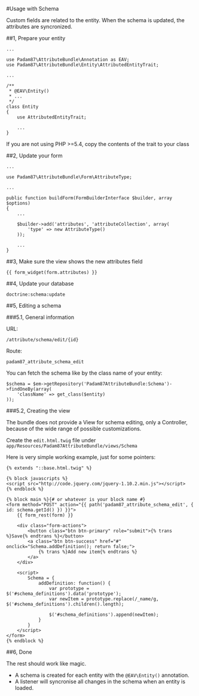 #Usage with Schema

Custom fields are related to the entity. When the schema is updated, the attributes are syncronized.

##1, Prepare your entity

    ...

	use Padam87\AttributeBundle\Annotation as EAV;
    use Padam87\AttributeBundle\Entity\AttributedEntityTrait;

    ...

    /**
     * @EAV\Entity()
     * ...
     */
    class Entity
    {
        use AttributedEntityTrait;

        ...
    }

If you are not using PHP >=5.4, copy the contents of the trait to your class

##2, Update your form

	...

    use Padam87\AttributeBundle\Form\AttributeType;

    ...

    public function buildForm(FormBuilderInterface $builder, array $options)
    {
        ...

        $builder->add('attributes', 'attributeCollection', array(
            'type' => new AttributeType()
        ));

        ...
    }

##3, Make sure the view shows the new attributes field

    {{ form_widget(form.attributes) }}

##4, Update your database

    doctrine:schema:update

##5, Editing a schema

###5.1, General information

URL:

    /attribute/schema/edit/{id}

Route:

    padam87_attribute_schema_edit

You can fetch the schema like by the class name of your entity:

    $schema = $em->getRepository('Padam87AttributeBundle:Schema')->findOneBy(array(
        'className' => get_class($entity)
    ));

###5.2, Creating the view

The bundle does not provide a View for schema editing, only a Controller, because of the wide range of possible customizations.

Create the `edit.html.twig` file under `app/Resources/Padam87AttributeBundle/views/Schema`

Here is very simple working example, just for some pointers:

    {% extends "::base.html.twig" %}

    {% block javascripts %}
    <script src="http://code.jquery.com/jquery-1.10.2.min.js"></script>
    {% endblock %}

    {% block main %}{# or whatever is your block name #}
    <form method="POST" action="{{ path('padam87_attribute_schema_edit', { id: schema.getId() }) }}">
        {{ form_rest(form) }}

        <div class="form-actions">
            <button class="btn btn-primary" role="submit">{% trans %}Save{% endtrans %}</button>
            <a class="btn btn-success" href="#" onclick="Schema.addDefinition(); return false;">
                {% trans %}Add new item{% endtrans %}
            </a>
        </div>

        <script>
            Schema = {
                addDefinition: function() {
                    var prototype = $('#schema_definitions').data('prototype');
                    var newItem = prototype.replace(/_name/g, $('#schema_definitions').children().length);

                    $('#schema_definitions').append(newItem);
                }
            }
        </script>
    </form>
    {% endblock %}

##6, Done

The rest should work like magic.

- A schema is created for each entity with the `@EAV\Entity()` annotation.
- A listener will syncronise all changes in the schema when an entity is loaded.
